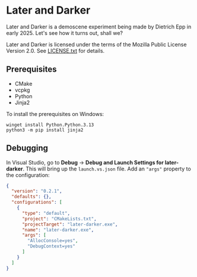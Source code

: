 ﻿# Later and Darker

Later and Darker is a demoscene experiment being made by Dietrich Epp in early 2025. Let's see how it turns out, shall we?

Later and Darker is licensed under the terms of the Mozilla Public License Version 2.0. See [LICENSE.txt](LICENSE.txt) for details.

## Prerequisites

- CMake
- vcpkg
- Python
- Jinja2

To install the prerequisites on Windows:

```
winget install Python.Python.3.13
python3 -m pip install jinja2
```

## Debugging

In Visual Studio, go to **Debug** → **Debug and Launch Settings for later-darker**. This will bring up the `launch.vs.json` file. Add an `"args"` property to the configuration:

```json
{
  "version": "0.2.1",
  "defaults": {},
  "configurations": [
    {
      "type": "default",
      "project": "CMakeLists.txt",
      "projectTarget": "later-darker.exe",
      "name": "later-darker.exe",
      "args": [
        "AllocConsole=yes",
        "DebugContext=yes"
      ]
    }
  ]
}
```
